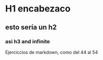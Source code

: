 # H1 encabezaco
## esto sería un h2 
### asi h3 and infinite 
Ejerciccios de markdown, como del 44 al 54
